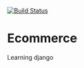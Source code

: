 [![Build Status](https://travis-ci.org/SaberGRAF/Ecommerce.svg?branch=master)](https://travis-ci.org/SaberGRAF/Ecommerce)

# Ecommerce
Learning django
